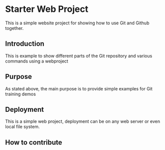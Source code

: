 # Starter Web Project

This is a simple website project for
showing how to use Git and Github together.


## Introduction

This is example to show different parts
of the Git repository and various commands
using a webproject

## Purpose

As stated above, the main purpose is to
provide simple examples for Git training
demos

## Deployment

This is a simple web project, deployment can be on any
web server or even local file system.


## How to contribute
